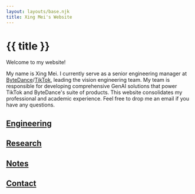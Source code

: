 ```yaml
---
layout: layouts/base.njk
title: Xing Mei's Website
---
```

# {{ title }}

Welcome to my website! 

My name is Xing Mei. I currently serve as a senior engineering manager at [ByteDance](https://bytedance.com/en/)/[TikTok](https://tiktok.com/), leading the vision engineering team. My team is responsible for developing comprehensive GenAI solutions that power TikTok and ByteDance's suite of products. This website consolidates my professional and academic experience. Feel free to drop me an email if you have any questions.

## [Engineering](https://www.linkedin.com/in/xingmei)

## [Research](research)

## [Notes](notes)

## [Contact](mailto:xmei2005@gmail.com)
